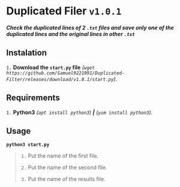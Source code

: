 # Duplicated Filer `v1.0.1`
***Check the duplicated lines of 2 `.txt` files and save only one of the duplicated lines and the original lines in other `.txt`***

## Instalation
`1.` **Download the `start.py` file** *(`wget https://github.com/Samuel9221991/Duplicated-Filter/releases/download/v1.0.1/start.py`).*

## Requirements
`1.` **Python3** *(`apt install python3`)* ***|*** *(`yum install python3`).*

## Usage
**`python3 start.py`**
> `1.` Put the name of the first file.
> 
> `2.` Put the name of the second file.
> 
> `3.` Put the name of the results file.

